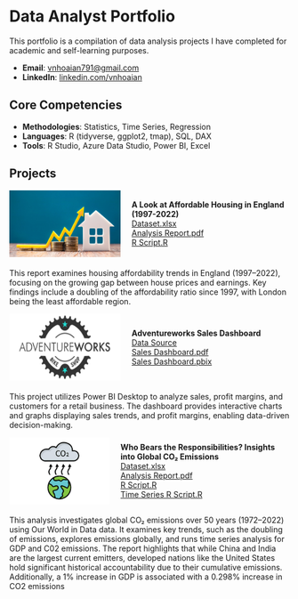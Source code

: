 # Data Analyst Portfolio
This portfolio is a compilation of data analysis projects I have completed for academic and self-learning purposes.

- **Email**: [vnhoaian791@gmail.com](vnhoaian791@gmail.com)
- **LinkedIn**: [linkedin.com/vnhoaian](https://www.linkedin.com/in/vnhoaian/)

## Core Competencies

- **Methodologies**: Statistics, Time Series, Regression
- **Languages**: R (tidyverse, ggplot2, tmap), SQL, DAX <!-- Python (Pandas, Numpy, Scikit-Learn, Scipy, Keras, Matplotlib), -->  
- **Tools**: R Studio, Azure Data Studio, Power BI, Excel

## Projects

<div style="display: flex; align-items: center; margin-bottom: 20px;">
    <img align="left" width="200" height="120" src="assets/img/Housing affordability.jpg" style="margin-right: 20px;">
    <div>
        <strong>A Look at Affordable Housing in England (1997-2022)</strong>
        <br />
        <a href="Housing-Affordability-Analysis/Dataset.xlsx">Dataset.xlsx</a>
        <br />
        <a href="Housing-Affordability-Analysis/Housing Affordability Report.pdf">Analysis Report.pdf</a>
        <br />
        <a href="Housing-Affordability-Analysis/Housing Affordability RScript.R">R Script.R</a>
    </div>
</div>


This report examines housing affordability trends in England (1997–2022), focusing on the growing gap between house prices and earnings. Key findings include a doubling of the affordability ratio since 1997, with London being the least affordable region. 

<div style="display: flex; align-items: center; margin-bottom: 20px;">
    <img align="left" width="200" height="120" src="assets/img/AdventureWorks_Logo.png" style="margin-right: 20px;">
    <div>
        <strong>Adventureworks Sales Dashboard</strong>
        <br />
        <a href="https://ourworldindata.org/covid-deaths">Data Source</a>
        <br />
        <a href="Adventureworks/AW Dashboard.pdf">Sales Dashboard.pdf</a>
        <br />
        <a href="Adventureworks/AW Dashboard.pbix">Sales Dashboard.pbix</a>
    </div>
</div>


This project utilizes Power BI Desktop to analyze sales, profit margins, and customers for a retail business. The dashboard provides interactive charts and graphs displaying sales trends, and profit margins, enabling data-driven decision-making.

<div style="display: flex; align-items: center; margin-bottom: 20px;">
    <img align="left" width="200" height="120" src="assets/img/CO2 emissions.jpg" style="margin-right: 20px;">
    <div>
        <strong>Who Bears the Responsibilities? Insights into Global CO₂ Emissions</strong>
        <br />
        <a href="Global CO2 Emissions/Global CO2 Emissions - Data.xlsx">Dataset.xlsx</a>
        <br />
        <a href="Global CO2 Emissions/Global CO2 Emissions - Report.pdf">Analysis Report.pdf</a>
        <br />
        <a href="Global CO2 Emissions/Global CO2 Emissions - RScript.R">R Script.R</a>
        <br />
        <a href="Global CO2 Emissions/Global CO2 Emissions - Time series (gdp and co2).R">Time Series R Script.R</a>
    </div>
</div>


This analysis investigates global CO₂ emissions over 50 years (1972–2022) using Our World in Data data. It examines key trends, such as the doubling of emissions, explores emissions globally, and runs time series analysis for GDP and C02 emissions. The report highlights that while China and India are the largest current emitters, developed nations like the United States hold significant historical accountability due to their cumulative emissions. Additionally, a 1% increase in GDP is associated with a 0.298% increase in CO2 emissions
